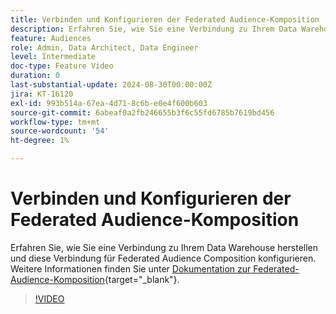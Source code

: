```yaml
---
title: Verbinden und Konfigurieren der Federated Audience-Komposition
description: Erfahren Sie, wie Sie eine Verbindung zu Ihrem Data Warehouse herstellen und diese Verbindung für Federated Audience Composition konfigurieren.
feature: Audiences
role: Admin, Data Architect, Data Engineer
level: Intermediate
doc-type: Feature Video
duration: 0
last-substantial-update: 2024-08-30T00:00:00Z
jira: KT-16120
exl-id: 993b514a-67ea-4d71-8c6b-e0e4f600b603
source-git-commit: 6abeaf0a2fb246655b3f6c55fd6785b7619bd456
workflow-type: tm+mt
source-wordcount: '54'
ht-degree: 1%

---
```


# Verbinden und Konfigurieren der Federated Audience-Komposition

Erfahren Sie, wie Sie eine Verbindung zu Ihrem Data Warehouse herstellen und diese Verbindung für Federated Audience Composition konfigurieren. Weitere Informationen finden Sie unter [Dokumentation zur Federated-Audience-Komposition](https://experienceleague.adobe.com/de/docs/federated-audience-composition/using/home){target="_blank"}.

>[!VIDEO](https://video.tv.adobe.com/v/3451565/?captions=ger&learn=on&enablevpops)
